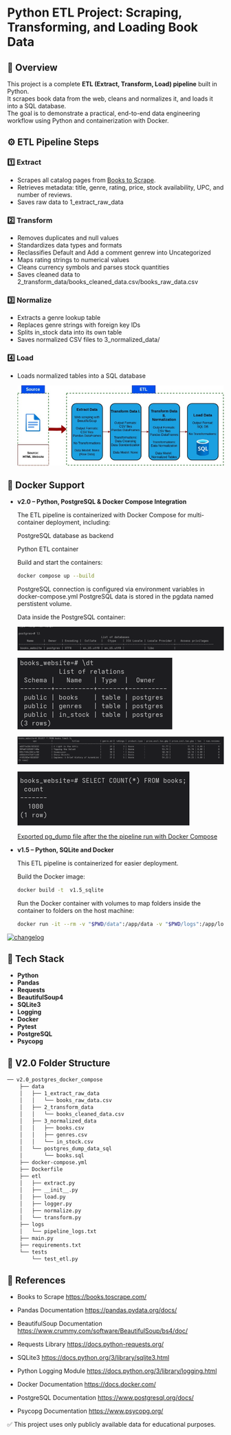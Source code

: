 # Python ETL Project: Scraping, Transforming, and Loading Book Data

## 📌 Overview
This project is a complete **ETL (Extract, Transform, Load) pipeline** built in Python.  
It scrapes book data from the web, cleans and normalizes it, and loads it into a SQL database.  
The goal is to demonstrate a practical, end-to-end data engineering workflow using Python and containerization with Docker.

## ⚙️ ETL Pipeline Steps

### 1️⃣ Extract
- Scrapes all catalog pages from [Books to Scrape](https://books.toscrape.com/).
- Retrieves metadata: title, genre, rating, price, stock availability, UPC, and number of reviews.
- Saves raw data to 1_extract_raw_data


### 2️⃣ Transform
- Removes duplicates and null values
- Standardizes data types and formats
- Reclassifies Default and Add a comment genrew into Uncategorized
- Maps rating strings to numerical values
- Cleans currency symbols and parses stock quantities
- Saves cleaned data to 2_transform_data/books_cleaned_data.csv/books_raw_data.csv

### 3️⃣ Normalize
- Extracts a genre lookup table
- Replaces genre strings with foreign key IDs
- Splits in_stock data into its own table
- Saves normalized CSV files to 3_normalized_data/

### 4️⃣ Load
- Loads normalized tables into a SQL database

  ![ETL Pipeline Diagram](docs/etl_project.jpg)


## 🐳 Docker Support

- **v2.0 – Python, PostgreSQL  & Docker Compose Integration**
   
    The ETL pipeline is containerized with     Docker Compose for multi-container deployment, including:

    PostgreSQL database as backend

    Python ETL container

    Build and start the containers:
    ```bash
    docker compose up --build
    ```
    PostgreSQL connection is configured via environment variables in docker-compose.yml
    PostgreSQL data is stored in the pgdata named perstistent volume.


    Data inside the PostgreSQL container:

    ![DB](docs/books_db.png)

    ![tables](docs/tables.png)

    ![books_table](docs/books_table.png)

    ![count](docs/item_count.png)

  [Exported pg_dump file after the the pipeline run with Docker Compose](v2.0_postgres_docker_compose/data/postgres_dump_data_sql/books.sql)


- **v1.5 – Python, SQLite and Docker**
  
    This ETL pipeline is containerized for easier deployment.

    Build the Docker image:

    ```bash
    docker build -t  v1.5_sqlite
    ```
    Run the Docker container with volumes to map folders inside the container to folders on the host machine:

    ```bash
    docker run -it --rm -v "$PWD/data":/app/data -v "$PWD/logs":/app/logs v1.5_sqlite
     ```


[![changelog](https://img.shields.io/badge/changelog-blue?style=for-the-badge)
](CHANGELOG.md)

## 🧰 Tech Stack
- **Python**
- **Pandas** 
- **Requests**
- **BeautifulSoup4**
- **SQLite3** 
- **Logging**
- **Docker**
- **Pytest**
- **PostgreSQL**
- **Psycopg**

## 📁 V2.0 Folder Structure
``` 
── v2.0_postgres_docker_compose
    ├── data
    │   ├── 1_extract_raw_data
    │   │   └── books_raw_data.csv
    │   ├── 2_transform_data
    │   │   └── books_cleaned_data.csv
    │   ├── 3_normalized_data
    │   │   ├── books.csv
    │   │   ├── genres.csv
    │   │   └── in_stock.csv
    │   └── postgres_dump_data_sql
    │       └── books.sql
    ├── docker-compose.yml
    ├── Dockerfile
    ├── etl
    │   ├── extract.py
    │   ├── __init__.py
    │   ├── load.py
    │   ├── logger.py
    │   ├── normalize.py
    │   └── transform.py
    ├── logs
    │   └── pipeline_logs.txt
    ├── main.py
    ├── requirements.txt
    └── tests
        └── test_etl.py
``` 

## 🔗 References

- Books to Scrape
https://books.toscrape.com/

- Pandas Documentation
https://pandas.pydata.org/docs/

- BeautifulSoup Documentation
https://www.crummy.com/software/BeautifulSoup/bs4/doc/

- Requests Library
https://docs.python-requests.org/

- SQLite3
https://docs.python.org/3/library/sqlite3.html

- Python Logging Module
https://docs.python.org/3/library/logging.html

- Docker Documentation
https://docs.docker.com/

- PostgreSQL Documentation
https://www.postgresql.org/docs/

- Psycopg Documentation
https://www.psycopg.org/

✅ This project uses only publicly available data for educational purposes.
